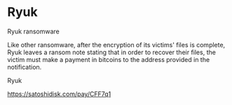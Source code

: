 # Ryuk
Ryuk ransomware

Like other ransomware, after the encryption of its victims' files is complete,
Ryuk leaves a ransom note stating that in order to recover their files,
the victim must make a payment in bitcoins to the address provided in the notification.

Ryuk
 
https://satoshidisk.com/pay/CFF7q1
